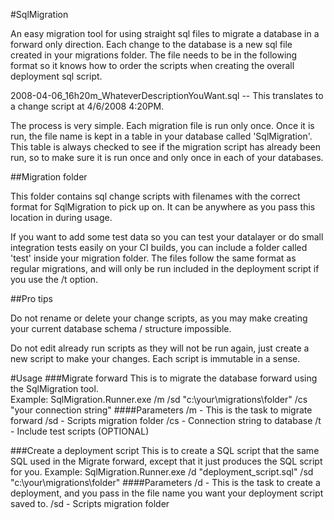 #SqlMigration

An easy migration tool for using straight sql files to migrate a database in a forward only direction.  Each change to the database is a new sql file created in your migrations folder.  The file needs to be in the following format so it knows how to order the scripts when creating the overall deployment sql script.  

2008-04-06_16h20m_WhateverDescriptionYouWant.sql  -- This translates to a change script at 4/6/2008 4:20PM.

The process is very simple.  Each migration file is run only once.  Once it is run, the file name is kept in a table in your database called 'SqlMigration'.  This table is always checked to see if the migration script has already been run, so to make sure it is run once and only once in each of your databases.  

##Migration folder

This folder contains sql change scripts with filenames with the correct format for SqlMigration to pick up on.  It can be anywhere as you pass this location in during usage.  

If you want to add some test data so you can test your datalayer or do small integration tests easily on your CI builds, you can include a folder called 'test' inside your migration folder.  The files follow the same format as regular migrations, and will only be run included in the deployment script if you use the /t option.

##Pro tips

Do not rename or delete your change scripts, as you may make creating your current database schema / structure impossible.  

Do not edit already run scripts as they will not be run again, just create a new script to make your changes. Each script is immutable in a sense.


#Usage
###Migrate forward
This is to migrate the database forward using the SqlMigration tool.  
Example: SqlMigration.Runner.exe /m /sd "c:\your\migrations\folder" /cs "your connection string"
####Parameters
/m - This is the task to migrate forward
/sd - Scripts migration folder
/cs - Connection string to database
/t - Include test scripts (OPTIONAL)

###Create a deployment script
This is to create a SQL script that the same SQL used in the Migrate forward, except that it just produces the SQL script for you.
Example: SqlMigration.Runner.exe /d "deployment_script.sql" /sd "c:\your\migrations\folder"
####Parameters
/d - This is the task to create a deployment, and you pass in the file name you want your deployment script saved to.
/sd - Scripts migration folder
